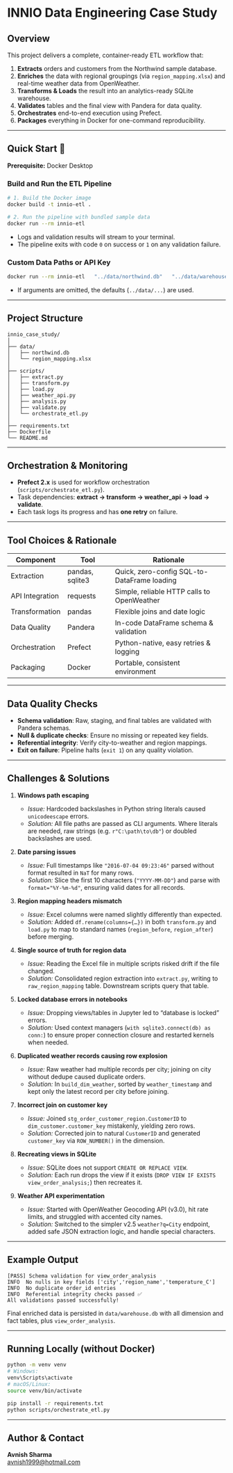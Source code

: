 # INNIO Data Engineering Case Study

## Overview

This project delivers a complete, container-ready ETL workflow that:
1. **Extracts** orders and customers from the Northwind sample database.  
2. **Enriches** the data with regional groupings (via `region_mapping.xlsx`) and real-time weather data from OpenWeather.  
3. **Transforms & Loads** the result into an analytics-ready SQLite warehouse.  
4. **Validates** tables and the final view with Pandera for data quality.  
5. **Orchestrates** end-to-end execution using Prefect.  
6. **Packages** everything in Docker for one-command reproducibility.

---

## Quick Start 🚀

**Prerequisite:** Docker Desktop

### Build and Run the ETL Pipeline

```bash
# 1. Build the Docker image
docker build -t innio-etl .

# 2. Run the pipeline with bundled sample data
docker run --rm innio-etl
```

- Logs and validation results will stream to your terminal.
- The pipeline exits with code `0` on success or `1` on any validation failure.

### Custom Data Paths or API Key

```bash
docker run --rm innio-etl   "../data/northwind.db"   "../data/warehouse.db"   "../data/region_mapping.xlsx"   "<YOUR_OPENWEATHER_API_KEY>"
```

- If arguments are omitted, the defaults (`../data/...`) are used.

---

## Project Structure

```
innio_case_study/
│
├── data/
│   ├── northwind.db
│   └── region_mapping.xlsx
│
├── scripts/
│   ├── extract.py
│   ├── transform.py
│   ├── load.py
│   ├── weather_api.py
│   ├── analysis.py
│   ├── validate.py
│   └── orchestrate_etl.py
│
├── requirements.txt
├── Dockerfile
└── README.md
```

---

## Orchestration & Monitoring

- **Prefect 2.x** is used for workflow orchestration (`scripts/orchestrate_etl.py`).
- Task dependencies: **extract → transform → weather_api → load → validate**.
- Each task logs its progress and has **one retry** on failure.

---

## Tool Choices & Rationale

| Component            | Tool             | Rationale                                   |
|----------------------|------------------|---------------------------------------------|
| Extraction           | pandas, sqlite3  | Quick, zero-config SQL-to-DataFrame loading |
| API Integration      | requests         | Simple, reliable HTTP calls to OpenWeather  |
| Transformation       | pandas           | Flexible joins and date logic               |
| Data Quality         | Pandera          | In-code DataFrame schema & validation       |
| Orchestration        | Prefect          | Python-native, easy retries & logging       |
| Packaging            | Docker           | Portable, consistent environment            |

---

## Data Quality Checks

- **Schema validation**: Raw, staging, and final tables are validated with Pandera schemas.
- **Null & duplicate checks**: Ensure no missing or repeated key fields.
- **Referential integrity**: Verify city-to-weather and region mappings.
- **Exit on failure**: Pipeline halts (`exit 1`) on any quality violation.

---

## Challenges & Solutions

1. **Windows path escaping**  
   - *Issue:* Hardcoded backslashes in Python string literals caused `unicodeescape` errors.  
   - *Solution:* All file paths are passed as CLI arguments. Where literals are needed, raw strings (e.g. `r"C:\path\to\db"`) or doubled backslashes are used.

2. **Date parsing issues**  
   - *Issue:* Full timestamps like `"2016-07-04 09:23:46"` parsed without format resulted in `NaT` for many rows.  
   - *Solution:* Slice the first 10 characters (`"YYYY-MM-DD"`) and parse with `format="%Y-%m-%d"`, ensuring valid dates for all records.

3. **Region mapping headers mismatch**  
   - *Issue:* Excel columns were named slightly differently than expected.  
   - *Solution:* Added `df.rename(columns={…})` in both `transform.py` and `load.py` to map to standard names (`region_before`, `region_after`) before merging.

4. **Single source of truth for region data**  
   - *Issue:* Reading the Excel file in multiple scripts risked drift if the file changed.  
   - *Solution:* Consolidated region extraction into `extract.py`, writing to `raw_region_mapping` table. Downstream scripts query that table.

5. **Locked database errors in notebooks**  
   - *Issue:* Dropping views/tables in Jupyter led to “database is locked” errors.  
   - *Solution:* Used context managers (`with sqlite3.connect(db) as conn:`) to ensure proper connection closure and restarted kernels when needed.

6. **Duplicated weather records causing row explosion**  
   - *Issue:* Raw weather had multiple records per city; joining on city without dedupe caused duplicate orders.  
   - *Solution:* In `build_dim_weather`, sorted by `weather_timestamp` and kept only the latest record per city before joining.

7. **Incorrect join on customer key**  
   - *Issue:* Joined `stg_order_customer_region.CustomerID` to `dim_customer.customer_key` mistakenly, yielding zero rows.  
   - *Solution:* Corrected join to natural `CustomerID` and generated `customer_key` via `ROW_NUMBER()` in the dimension.

8. **Recreating views in SQLite**  
   - *Issue:* SQLite does not support `CREATE OR REPLACE VIEW`.  
   - *Solution:* Each run drops the view if it exists (`DROP VIEW IF EXISTS view_order_analysis;`) then recreates it.

9. **Weather API experimentation**  
   - *Issue:* Started with OpenWeather Geocoding API (v3.0), hit rate limits, and struggled with accented city names.  
   - *Solution:* Switched to the simpler v2.5 `weather?q=City` endpoint, added safe JSON extraction logic, and handle special characters.

---

## Example Output

```
[PASS] Schema validation for view_order_analysis
INFO  No nulls in key fields ['city','region_name','temperature_C']
INFO  No duplicate order_id entries
INFO  Referential integrity checks passed ✅
All validations passed successfully!
```

Final enriched data is persisted in `data/warehouse.db` with all dimension and fact tables, plus `view_order_analysis`.

---

## Running Locally (without Docker)

```bash
python -m venv venv
# Windows:
venv\Scripts\activate
# macOS/Linux:
source venv/bin/activate

pip install -r requirements.txt
python scripts/orchestrate_etl.py
```

---

## Author & Contact

**Avnish Sharma**  
avnish1999@hotmail.com
